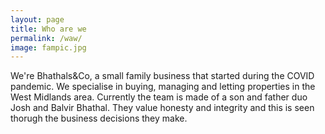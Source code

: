 ```yaml
---
layout: page
title: Who are we
permalink: /waw/
image: fampic.jpg
---
```


We're Bhathals&Co, a small family business that started during the COVID pandemic.  We  specialise in buying, managing and letting properties in the West Midlands area. Currently the team is made of a son and father duo Josh and Balvir Bhathal. They value honesty and integrity and this is seen thorugh the business decisions they make.
